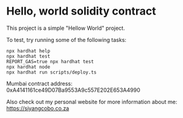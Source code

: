 # Hello, world solidity contract

This project is a simple "Hellow World" project.

To test, try running some of the following tasks:

```shell
npx hardhat help 
npx hardhat test
REPORT_GAS=true npx hardhat test
npx hardhat node
npx hardhat run scripts/deploy.ts
```

Mumbai contract address: 0xA4141161ce49D07Ba9553A9c557E202E653A4990

Also check out my personal website for more information about me:
https://siyangcobo.co.za